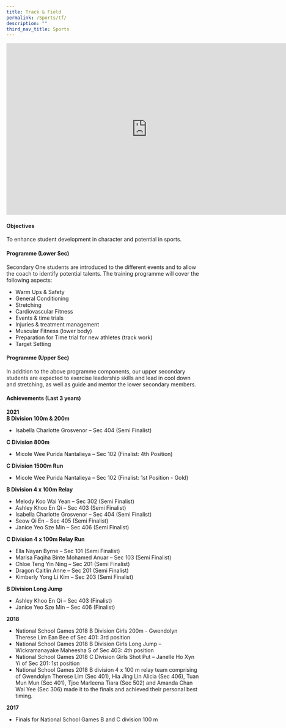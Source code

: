 ```yaml
---
title: Track & Field
permalink: /Sports/tf/
description: ""
third_nav_title: Sports
---
```


<iframe allowfullscreen="true" height="450" width="735" frameborder="0" src="https://docs.google.com/presentation/d/e/2PACX-1vSpbtBTMMved2Dw_gFnnAEE34Gw7uodknlYUHbsQXQJsyRyi-Y8voidlcCm4AbBvV96Fxgr33oFHcU-/embed?start=false&amp;loop=false&amp;delayms=3000"></iframe>

#### Objectives

To enhance student development in character and potential in sports.

#### Programme (Lower Sec)

Secondary One students are introduced to the different events and to allow the coach to identify potential talents. The training programme will cover the following aspects:

*   Warm Ups &amp; Safety
*   General Conditioning
*   Stretching
*   Cardiovascular Fitness
*   Events &amp; time trials
*   Injuries &amp; treatment management
*   Muscular Fitness (lower body)
*   Preparation for Time trial for new athletes (track work)
*   Target Setting

#### Programme (Upper Sec)

In addition to the above programme components, our upper secondary students are expected to exercise leadership skills and lead in cool down and stretching, as well as guide and mentor the lower secondary members.

#### Achievements (Last 3 years)

**2021**  <br>
**B Division 100m &amp; 200m**&nbsp;<br>
*   Isabella Charlotte Grosvenor – Sec 404 (Semi Finalist)

**C Division 800m**&nbsp;<br>
*   Micole Wee Purida Nantalieya – Sec 102 (Finalist: 4th Position)

**C Division 1500m Run**<br>
*   Micole Wee Purida Nantalieya – Sec 102 (Finalist: 1st Position - Gold)

**B Division 4 x 100m Relay**&nbsp;<br>
*   Melody Koo Wai Yean – Sec 302 (Semi Finalist)
*   Ashley Khoo En Qi – Sec 403 (Semi Finalist)
*   Isabella Charlotte Grosvenor – Sec 404 (Semi Finalist)
*   Seow Qi En – Sec 405 (Semi Finalist)
*   Janice Yeo Sze Min – Sec 406 (Semi Finalist)

**C Division 4 x 100m Relay Run**<br>
*   Ella Nayan Byrne – Sec 101 (Semi Finalist)
*   Marisa Faqiha Binte Mohamed Anuar – Sec 103 (Semi Finalist)
*   Chloe Teng Yin Ning – Sec 201 (Semi Finalist)
*   Dragon Caitlin Anne – Sec 201 (Semi Finalist)
*   Kimberly Yong Li Kim – Sec 203 (Semi Finalist)

**B Division Long Jump**<br>
*   Ashley Khoo En Qi – Sec 403 (Finalist)
*   Janice Yeo Sze Min – Sec 406 (Finalist)

**2018**<br>
*   National School Games 2018 B Division Girls 200m - Gwendolyn Therese Lim Ean Bee of Sec 401: 3rd position
*   National School Games 2018 B Division Girls Long Jump – Wickramanayake Maheesha S of Sec 403: 4th position
*   National School Games 2018 C Division Girls Shot Put – Janelle Ho Xyn Yi of Sec 201: 1st position
*   National School Games 2018 B division 4 x 100 m relay team comprising of Gwendolyn Therese Lim (Sec 401), Hia Jing Lin Alicia (Sec 406), Tuan Mun Mun (Sec 401), Tjoe Marleena Tiara (Sec 502) and Amanda Chan Wai Yee (Sec 306) made it to the finals and achieved their personal best timing.

**2017**<br>
*   Finals for National School Games B and C division 100 m